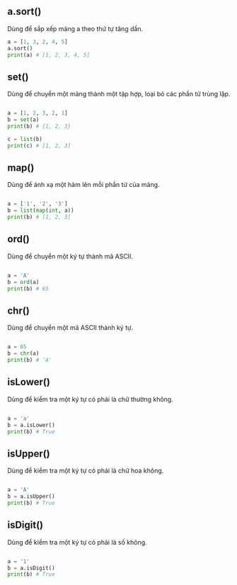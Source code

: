 ## a.sort()

Dùng để sắp xếp mảng a theo thứ tự tăng dần.

```python
a = [1, 3, 2, 4, 5]
a.sort()
print(a) # [1, 2, 3, 4, 5]
```

## set()

Dùng để chuyển một mảng thành một tập hợp, loại bỏ các phần tử trùng lặp.

```python

a = [1, 2, 3, 2, 1]
b = set(a)
print(b) # {1, 2, 3}

c = list(b)
print(c) # [1, 2, 3]
```

## map()

Dùng để ánh xạ một hàm lên mỗi phần tử của mảng.

```python

a = ['1', '2', '3']
b = list(map(int, a))
print(b) # [1, 2, 3]
```


## ord()

Dùng để chuyển một ký tự thành mã ASCII.

```python

a = 'A'
b = ord(a)
print(b) # 65
```

## chr()

Dùng để chuyển một mã ASCII thành ký tự.

```python

a = 65
b = chr(a)
print(b) # 'A'
```

## isLower()

Dùng để kiểm tra một ký tự có phải là chữ thường không.

```python

a = 'a'
b = a.isLower()
print(b) # True
```

## isUpper()

Dùng để kiểm tra một ký tự có phải là chữ hoa không.

```python

a = 'A'
b = a.isUpper()
print(b) # True
```

## isDigit()

Dùng để kiểm tra một ký tự có phải là số không.

```python

a = '1'
b = a.isDigit()
print(b) # True
```
